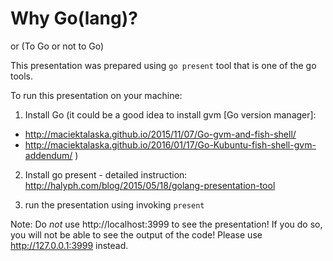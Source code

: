 Why Go(lang)? 
=============
or (To Go or not to Go)

This presentation was prepared using `go present` tool that is one of the go tools.

To run this presentation on your machine:

1. Install Go (it could be a good idea to install gvm [Go version manager]:
  - http://maciektalaska.github.io/2015/11/07/Go-gvm-and-fish-shell/
  - http://maciektalaska.github.io/2016/01/17/Go-Kubuntu-fish-shell-gvm-addendum/ )

2. Install go present - detailed instruction: http://halyph.com/blog/2015/05/18/golang-presentation-tool

3. run the presentation using invoking `present`

Note: Do *not* use http://localhost:3999 to see the presentation! If you do so, you will not be able to see the output of the code! Please use http://127.0.0.1:3999 instead.
